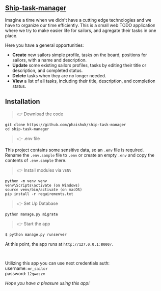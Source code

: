 ## [Ship-task-manager](https://github.com/phaishuk/ship-task-manager)

Imagine a time when we didn't have a cutting edge technologies and we have to organize our time efficiently.
This is a small web TODO application where we try to make easier life for sailors, and agregate their tasks in one place.

Here you have a general opportunities:
- **Create** new sailors simple profile, tasks on the board, positions for sailors, with a name and description.
- **Update** some existing sailors profiles, tasks by editing their title or description, and completed status.
- **Delete** tasks when they are no longer needed.
- **View** a list of all tasks, including their title, description, and completion status.

## Installation


> 👉 Download the code 

```angular2html
git clone https://github.com/phaishuk/ship-task-manager
cd ship-task-manager
```

> 👉 .env file

This project contains some sensitive data, so an `.env` file is required.
Rename the `.env.sample` file to `.env` or create an empty `.env` 
and copy the contents of `.env.sample` there.


> 👉 Install modules via `VENV`  

```angular2html
python -m venv venv
venv\Scripts\activate (on Windows)
source venv/bin/activate (on macOS)
pip install -r requirements.txt
```

> 👉 Set Up Database

```angular2html
python manage.py migrate
```

> 👉 Start the app

```bash
$ python manage.py runserver
```

At this point, the app runs at `http://127.0.0.1:8000/`. 

<br />

Utilizing this app you can use next credentials auth: <br/>
username: `mr_sailor` <br/>
password: `12qwaszx` <br/>

<i>Hope you have a pleasure using this app!</i>

